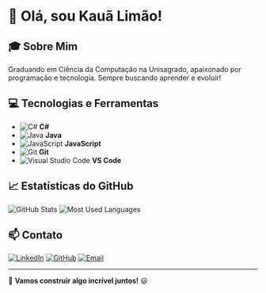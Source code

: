 # 👋 Olá, sou Kauã Limão!

## 🎓 Sobre Mim
Graduando em Ciência da Computação na Unisagrado, apaixonado por programação e tecnologia. Sempre buscando aprender e evoluir!

## 💻 Tecnologias e Ferramentas
- ![C#](https://img.shields.io/badge/C%23-%23239120.svg?style=flat&logo=c-sharp&logoColor=white) **C#**
- ![Java](https://img.shields.io/badge/Java-%23ED8B00.svg?style=flat&logo=java&logoColor=white) **Java**
- ![JavaScript](https://img.shields.io/badge/JavaScript-%23F7DF1E.svg?style=flat&logo=javascript&logoColor=black) **JavaScript**
- ![Git](https://img.shields.io/badge/Git-%23F05033.svg?style=flat&logo=git&logoColor=white) **Git**
- ![Visual Studio Code](https://img.shields.io/badge/VS%20Code-%23007ACC.svg?style=flat&logo=visual-studio-code&logoColor=white) **VS Code**

## 📈 Estatísticas do GitHub
![GitHub Stats](https://github-readme-stats.vercel.app/api?username=Lim4o&show_icons=true&theme=radical) ![Most Used Languages](https://github-readme-stats.vercel.app/api/top-langs/?username=Lim4o&layout=compact&theme=radical)

## 📫 Contato
[![LinkedIn](https://img.shields.io/badge/LinkedIn-blue?style=flat&logo=linkedin)](https://www.linkedin.com/in/kaualimao/)
[![GitHub](https://img.shields.io/badge/GitHub-black?style=flat&logo=github)](https://github.com/Lim4o)
[![Email](https://img.shields.io/badge/Email-red?style=flat&logo=gmail)](mailto:kaualimaonunes@gmail.com)

---

🚀 **Vamos construir algo incrível juntos!** 😃
